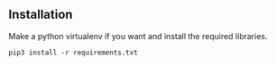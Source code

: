 ## Installation
Make a python virtualenv if you want and install the required libraries.
```
pip3 install -r requirements.txt
```

